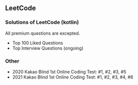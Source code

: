 ## LeetCode
### Solutions of LeetCode (kotlin)
All premium questions are excepted.
- Top 100 Liked Questions
- Top Interview Questions (ongoing)
### Other
- 2020 Kakao Blind 1st Online Coding Test: #1, #2, #3, #5
- 2021 Kakao Blind 1st Online Coding Test: #1, #2, #3, #4, #6